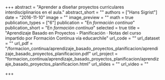 +++
abstract = "Aprender a diseñar proyectos curriculares interdisciplinarios en el aula."
abstract_short = ""
authors = ["Hans Sigrist"]
date = "2016-11-10"
image = ""
image_preview = ""
math = true
publication_types = ["6"]
publication = "En *formación contínua*"
publication_short = "En *formación contínua*"
selected = true
title = "Aprendizaje Basado en Proyectos - Planificación · Notas del curso impartido por Formación Contínua vía educarchile"
url_code = ""
url_dataset = ""
url_pdf = "/formacion_continua/aprendizaje_basado_proyectos_planificacion/aprendizaje_basado_proyectos_planificacion.pdf"
url_project = "formacion_continua/aprendizaje_basado_proyectos_planificacion/aprendizaje_basado_proyectos_planificacion.html"
url_slides = ""
url_video = ""

+++
